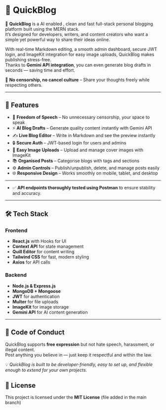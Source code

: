 # 📝 QuickBlog

🚀 **QuickBlog** is a AI enabled , clean and fast full-stack personal blogging platform built using the MERN stack.  
It’s designed for developers, writers, and content creators who want a simple yet powerful way to share their ideas online.  

With real-time Markdown editing, a smooth admin dashboard, secure JWT login, and ImageKit integration for easy image uploads, QuickBlog makes publishing stress-free.  
Thanks to **Gemini API integration**, you can even generate blog drafts in seconds — saving time and effort.



💬 **No censorship, no cancel culture** – Share your thoughts freely while respecting others.

---

## 🚀 Features
- 🗽 **Freedom of Speech** – No unnecessary censorship, your space to speak
- ⚡ **AI Blog Drafts** – Generate quality content instantly with Gemini API
- ✍️ **Live Blog Editor** – Write in Markdown and see the preview instantly
- 🔒 **Secure Auth** – JWT-based login for users and admins
- 📂 **Easy Image Uploads** – Upload and manage cover images with ImageKit
- 📚 **Organised Posts** – Categorise blogs with tags and sections
- ⚙️ **Admin Controls** – Publish/unpublish, delete, and manage posts easily
- 🌐 **Responsive Design** – Works smoothly on mobile, tablet, and desktop


---

- ✅ **API endpoints thoroughly tested using Postman** to ensure stability and accuracy.


---
## 🛠 Tech Stack

### Frontend
- **React.js** with Hooks for UI
- **Context API** for state management
- **Quill Editor** for content writing
- **Tailwind CSS** for fast, modern styling
- **Axios** for API calls

### Backend
- **Node.js & Express.js**
- **MongoDB + Mongoose**
- **JWT** for authentication
- **Multer** for file uploads
- **ImageKit** for image storage
- **Gemini API** for AI content generation

---

## 🤝 Code of Conduct
QuickBlog supports **free expression** but not hate speech, harassment, or illegal content.  
Post anything you believe in — just keep it respectful and within the law.


💡 _QuickBlog is built to be developer-friendly, easy to set up, and flexible enough to extend for your own projects._


## 📜 License
This project is licensed under the **MIT License** (file added in the main branch)

